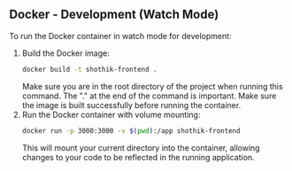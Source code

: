 ## Docker - Development (Watch Mode)

To run the Docker container in watch mode for development:

1. Build the Docker image:
   ```bash
   docker build -t shothik-frontend .
   ```
   Make sure you are in the root directory of the project when running this command. The "." at the end of the command is important. Make sure the image is built successfully before running the container.
2. Run the Docker container with volume mounting:
   ```bash
   docker run -p 3000:3000 -v $(pwd):/app shothik-frontend
   ```
   This will mount your current directory into the container, allowing changes to your code to be reflected in the running application.
